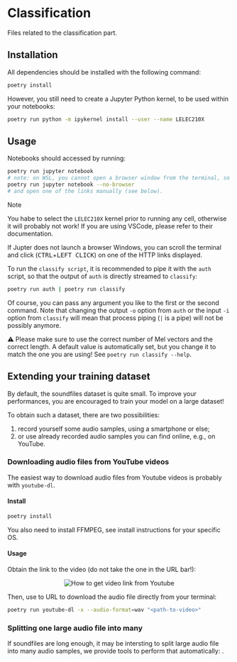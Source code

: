 # Classification

Files related to the classification part.

## Installation

All dependencies should be installed with the following command:

```bash
poetry install
```

However, you still need to create a Jupyter Python kernel, to be used
within your notebooks:

```bash
poetry run python -m ipykernel install --user --name LELEC210X
```

## Usage

Notebooks should accessed by running:

```bash
poetry run jupyter notebook
# note: on WSL, you cannot open a browser window from the terminal, so run instead
poetry run jupyter notebook --no-browser
# and open one of the links manually (see below).
```

> [!NOTE]
> You habe to select the `LELEC210X` kernel prior to running any cell,
> otherwise it will probably not work! If you are using  VSCode, please
> refer to their documentation.

If Jupter does not launch a browser Windows, you can scroll the terminal
and click (<kbd>CTRL</kbd>+<kbd>LEFT CLICK</kbd>) on one of the HTTP links displayed.

To run the `classify script`, it is recommended to pipe it with the `auth` script, so that the output of `auth` is
directly streamed to `classify`:

```bash
poetry run auth | poetry run classify
```

Of course, you can pass any argument you like to the first or the second command.
Note that changing the output `-o` option from `auth` or the input `-i` option from `classify`
will mean that process piping (`|` is a pipe) will not be possibly anymore.

:warning: Please make sure to use the correct number of Mel vectors and the correct length. A default value is automatically set, but you change it
to match the one you are using! See `poetry run classify --help`.

## Extending your training dataset

By default, the soundfiles dataset is quite small. To improve your performances,
you are encouraged to train your model on a large dataset!

To obtain such a dataset, there are two possibilities:

1. record yourself some audio samples, using a smartphone or else;
2. or use already recorded audio samples you can find online, e.g., on YouTube.

### Downloading audio files from YouTube videos

The easiest way to download audio files from Youtube videos is probably with
`youtube-dl`.

#### Install

```bash
poetry install
```

You also need to install FFMPEG, see install instructions for
your specific OS.

#### Usage

Obtain the link to the video (do not take the one in the URL bar!):

<div align="center">
<img src="https://github.com/LELEC210X/LELEC210X/assets/27275099/a561bf41-98fe-41b3-9844-cd33470c517b" alt="How to get video link from Youtube">
</div>

Then, use to URL to download the audio file directly from your terminal:

```bash
poetry run youtube-dl -x --audio-format=wav "<path-to-video>"
```

### Splitting one large audio file into many

If soundfiles are long enough, it may be intersting to split large audio file into many audio samples,
we provide tools to perform that automatically: <TODO>.
